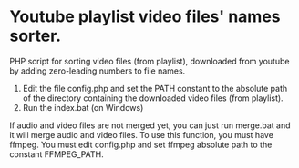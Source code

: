 # Youtube playlist video files' names sorter.
PHP script for sorting video files (from playlist), downloaded from youtube by adding zero-leading numbers to file names.

1. Edit the file config.php and set the PATH constant to the absolute path of the directory containing the downloaded video files (from playlist).
2. Run the index.bat (on Windows)

If audio and video files are not merged yet, you can just run merge.bat and it will merge audio and video files.
To use this function, you must have ffmpeg.
You must edit config.php and set ffmpeg absolute path to the constant FFMPEG_PATH.
